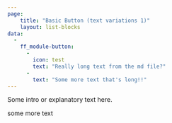 ```yaml
---
page:
    title: "Basic Button (text variations 1)"
    layout: list-blocks
data: 
  - 
    ff_module-button: 
      - 
        icon: test
        text: "Really long text from the md file?"
      - 
        text: "Some more text that's long!!"
---
```

Some intro or explanatory text here.

some more text
